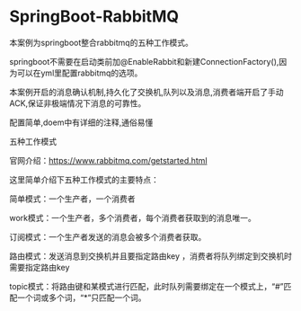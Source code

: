 # SpringBoot-RabbitMQ
本案例为springboot整合rabbitmq的五种工作模式。

springboot不需要在启动类前加@EnableRabbit和新建ConnectionFactory(),因为可以在yml里配置rabbitmq的选项。

本案例开启的消息确认机制,持久化了交换机,队列以及消息,消费者端开启了手动ACK,保证非极端情况下消息的可靠性。

配置简单,doem中有详细的注释,通俗易懂

五种工作模式

官网介绍：https://www.rabbitmq.com/getstarted.html

这里简单介绍下五种工作模式的主要特点：

简单模式：一个生产者，一个消费者

work模式：一个生产者，多个消费者，每个消费者获取到的消息唯一。

订阅模式：一个生产者发送的消息会被多个消费者获取。

路由模式：发送消息到交换机并且要指定路由key ，消费者将队列绑定到交换机时需要指定路由key

topic模式：将路由键和某模式进行匹配，此时队列需要绑定在一个模式上，“#”匹配一个词或多个词，“*”只匹配一个词。

